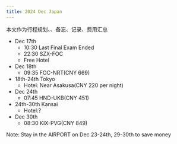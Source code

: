 ```yaml
---
title: 2024 Dec Japan
---
```


本文作为行程规划、、备忘、记录、费用汇总

- Dec 17th
  - 10:30 Last Final Exam Ended
  - 22:30 SZX-FOC
  - Free Hotel
- Dec 18th
  - 09:35 FOC-NRT(CNY 669)
- 18th-24th Tokyo
  - Hotel: Near Asakusa(CNY 220 per night)
- Dec 24th
  - 07:45 HND-UKB(CNY 451)
- 24th-30th Kansai
  - Hotel:?
- Dec 30th
  - 08:30 KIX-PVG(CNY 849)

Note: Stay in the AIRPORT on Dec 23-24th, 29-30th to save money